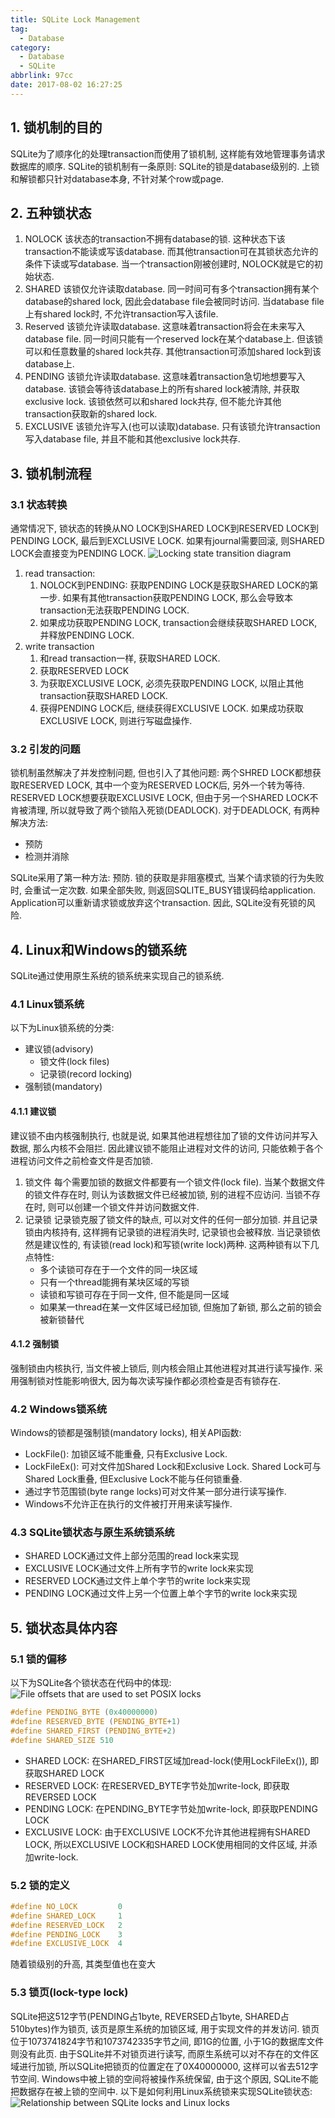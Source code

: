 ```yaml
---
title: SQLite Lock Management
tag:
  - Database
category:
  - Database
  - SQLite
abbrlink: 97cc
date: 2017-08-02 16:27:25
---
```


## 1. 锁机制的目的
SQLite为了顺序化的处理transaction而使用了锁机制, 这样能有效地管理事务请求数据库的顺序. SQLite的锁机制有一条原则: SQLite的锁是database级别的. 上锁和解锁都只针对database本身, 不针对某个row或page.


## 2. 五种锁状态
1. NOLOCK
该状态的transaction不拥有database的锁. 这种状态下该transaction不能读或写该database. 而其他transaction可在其锁状态允许的条件下读或写database. 当一个transaction刚被创建时, NOLOCK就是它的初始状态.
2. SHARED
该锁仅允许读取database. 同一时间可有多个transaction拥有某个database的shared lock, 因此会database file会被同时访问. 当database file上有shared lock时, 不允许transaction写入该file.
3. Reserved
该锁允许读取database. 这意味着transaction将会在未来写入database file. 同一时间只能有一个reserved lock在某个database上. 但该锁可以和任意数量的shared lock共存. 其他transaction可添加shared lock到该database上.
4. PENDING
该锁允许读取database. 这意味着transaction急切地想要写入database. 该锁会等待该database上的所有shared lock被清除, 并获取exclusive lock. 该锁依然可以和shared lock共存, 但不能允许其他transaction获取新的shared lock.
5. EXCLUSIVE
该锁允许写入(也可以读取)database. 只有该锁允许transaction写入database file, 并且不能和其他exclusive lock共存.


## 3. 锁机制流程
### 3.1 状态转换
通常情况下, 锁状态的转换从NO LOCK到SHARED LOCK到RESERVED LOCK到PENDING LOCK, 最后到EXCLUSIVE LOCK. 如果有journal需要回滚, 则SHARED LOCK会直接变为PENDING LOCK. 
![Locking state transition diagram](/images/SQLite/lock-management-1.png)

1. read transaction:
    1. NOLOCK到PENDING: 获取PENDING LOCK是获取SHARED LOCK的第一步. 如果有其他transaction获取PENDING LOCK, 那么会导致本transaction无法获取PENDING LOCK. 
    2. 如果成功获取PENDING LOCK, transaction会继续获取SHARED LOCK, 并释放PENDING LOCK.
2. write transaction
    1. 和read transaction一样, 获取SHARED LOCK.
    2. 获取RESERVED LOCK
    3. 为获取EXCLUSIVE LOCK, 必须先获取PENDING LOCK, 以阻止其他transaction获取SHARED LOCK.
    4. 获得PENDING LOCK后, 继续获得EXCLUSIVE LOCK. 如果成功获取EXCLUSIVE LOCK, 则进行写磁盘操作.

### 3.2 引发的问题
锁机制虽然解决了并发控制问题, 但也引入了其他问题: 两个SHRED LOCK都想获取RESERVED LOCK, 其中一个变为RESERVED LOCK后, 另外一个转为等待. RESERVED LOCK想要获取EXCLUSIVE LOCK, 但由于另一个SHARED LOCK不肯被清理, 所以就导致了两个锁陷入死锁(DEADLOCK).
对于DEADLOCK, 有两种解决方法:
* 预防
* 检测并消除

SQLite采用了第一种方法: 预防. 锁的获取是非阻塞模式, 当某个请求锁的行为失败时, 会重试一定次数. 如果全部失败, 则返回SQLITE_BUSY错误码给application. Application可以重新请求锁或放弃这个transaction. 因此, SQLite没有死锁的风险.



## 4. Linux和Windows的锁系统
SQLite通过使用原生系统的锁系统来实现自己的锁系统. 

### 4.1 Linux锁系统
以下为Linux锁系统的分类: 

* 建议锁(advisory)
    * 锁文件(lock files)
    * 记录锁(record locking)
* 强制锁(mandatory)

#### 4.1.1 建议锁
建议锁不由内核强制执行, 也就是说, 如果其他进程想往加了锁的文件访问并写入数据, 那么内核不会阻拦. 因此建议锁不能阻止进程对文件的访问, 只能依赖于各个进程访问文件之前检查文件是否加锁.
1. 锁文件
每个需要加锁的数据文件都要有一个锁文件(lock file). 当某个数据文件的锁文件存在时, 则认为该数据文件已经被加锁, 别的进程不应访问. 当锁不存在时, 则可以创建一个锁文件并访问数据文件.
2. 记录锁
记录锁克服了锁文件的缺点, 可以对文件的任何一部分加锁. 并且记录锁由内核持有, 这样拥有记录锁的进程消失时, 记录锁也会被释放. 当记录锁依然是建议性的, 有读锁(read lock)和写锁(write lock)两种. 这两种锁有以下几点特性:
    * 多个读锁可存在于一个文件的同一块区域
    * 只有一个thread能拥有某块区域的写锁
    * 读锁和写锁可存在于同一文件, 但不能是同一区域
    * 如果某一thread在某一文件区域已经加锁, 但施加了新锁, 那么之前的锁会被新锁替代
          
#### 4.1.2 强制锁
强制锁由内核执行, 当文件被上锁后, 则内核会阻止其他进程对其进行读写操作. 采用强制锁对性能影响很大, 因为每次读写操作都必须检查是否有锁存在.

### 4.2 Windows锁系统
Windows的锁都是强制锁(mandatory locks), 相关API函数:
* LockFile(): 加锁区域不能重叠, 只有Exclusive Lock.
* LockFileEx(): 可对文件加Shared Lock和Exclusive Lock. Shared Lock可与Shared Lock重叠, 但Exclusive Lock不能与任何锁重叠.
* 通过字节范围锁(byte range locks)可对文件某一部分进行读写操作.
* Windows不允许正在执行的文件被打开用来读写操作.

### 4.3 SQLite锁状态与原生系统锁系统
* SHARED LOCK通过文件上部分范围的read lock来实现
* EXCLUSIVE LOCK通过文件上所有字节的write lock来实现
* RESERVED LOCK通过文件上单个字节的write lock来实现
* PENDING LOCK通过文件上另一个位置上单个字节的write lock来实现



## 5. 锁状态具体内容
### 5.1 锁的偏移
以下为SQLite各个锁状态在代码中的体现:
![File offsets that are used to set POSIX locks](/images/SQLite/lock-management-2.png)

```c
#define PENDING_BYTE (0x40000000)
#define RESERVED_BYTE (PENDING_BYTE+1)
#define SHARED_FIRST (PENDING_BYTE+2)
#define SHARED_SIZE 510
```

* SHARED LOCK: 在SHARED_FIRST区域加read-lock(使用LockFileEx()), 即获取SHARED LOCK
* RESERVED LOCK: 在RESERVED_BYTE字节处加write-lock, 即获取REVERSED LOCK
* PENDING LOCK: 在PENDING_BYTE字节处加write-lock, 即获取PENDING LOCK
* EXCLUSIVE LOCK: 由于EXCLUSIVE LOCK不允许其他进程拥有SHARED LOCK, 所以EXCLUSIVE LOCK和SHARED LOCK使用相同的文件区域, 并添加write-lock.

### 5.2 锁的定义
```c
#define NO_LOCK         0
#define SHARED_LOCK     1
#define RESERVED_LOCK   2
#define PENDING_LOCK    3
#define EXCLUSIVE_LOCK  4
```
随着锁级别的升高, 其类型值也在变大

### 5.3 锁页(lock-type lock)
SQLite把这512字节(PENDING占1byte, REVERSED占1byte, SHARED占510bytes)作为锁页, 该页是原生系统的加锁区域, 用于实现文件的并发访问.
锁页位于1073741824字节和1073742335字节之间, 即1G的位置, 小于1G的数据库文件则没有此页. 由于SQLite并不对锁页进行读写, 而原生系统可以对不存在的文件区域进行加锁, 所以SQLite把锁页的位置定在了0X40000000, 这样可以省去512字节空间. Windows中被上锁的空间将被操作系统保留, 由于这个原因, SQLite不能把数据存在被上锁的空间中. 
以下是如何利用Linux系统锁来实现SQLite锁状态:
![Relationship between SQLite locks and Linux locks](/images/SQLite/lock-management-3.png)
